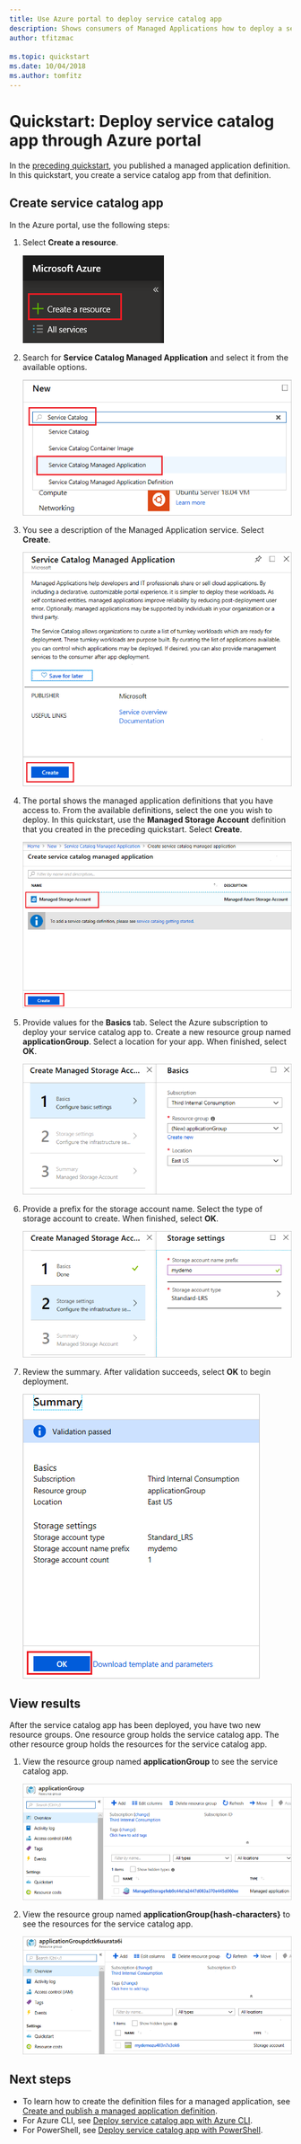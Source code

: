 ```yaml
---
title: Use Azure portal to deploy service catalog app
description: Shows consumers of Managed Applications how to deploy a service catalog app through the Azure portal. 
author: tfitzmac

ms.topic: quickstart
ms.date: 10/04/2018
ms.author: tomfitz
---
```

# Quickstart: Deploy service catalog app through Azure portal

In the [preceding quickstart](publish-service-catalog-app.md), you published a managed application definition. In this quickstart, you create a service catalog app from that definition.

## Create service catalog app

In the Azure portal, use the following steps:

1. Select **Create a resource**.

   ![Create a resource](./media/deploy-service-catalog-quickstart/create-new.png)

1. Search for **Service Catalog Managed Application** and select it from the available options.

   ![Search for service catalog application](./media/deploy-service-catalog-quickstart/select-service-catalog.png)

1. You see a description of the Managed Application service. Select **Create**.

   ![Select create](./media/deploy-service-catalog-quickstart/create-service-catalog.png)

1. The portal shows the managed application definitions that you have access to. From the available definitions, select the one you wish to deploy. In this quickstart, use the **Managed Storage Account** definition that you created in the preceding quickstart. Select **Create**.

   ![Select definition to deploy](./media/deploy-service-catalog-quickstart/select-definition.png)

1. Provide values for the **Basics** tab. Select the Azure subscription to deploy your service catalog app to. Create a new resource group named **applicationGroup**. Select a location for your app. When finished, select **OK**.

   ![Provide values for basic](./media/deploy-service-catalog-quickstart/provide-basics.png)

1. Provide a prefix for the storage account name. Select the type of storage account to create. When finished, select **OK**.

   ![Provide values for storage](./media/deploy-service-catalog-quickstart/provide-storage.png)

1. Review the summary. After validation succeeds, select **OK** to begin deployment.

   ![View summary](./media/deploy-service-catalog-quickstart/view-summary.png)

## View results

After the service catalog app has been deployed, you have two new resource groups. One resource group holds the service catalog app. The other resource group holds the resources for the service catalog app.

1. View the resource group named **applicationGroup** to see the service catalog app.

   ![View application](./media/deploy-service-catalog-quickstart/view-managed-application.png)

1. View the resource group named **applicationGroup{hash-characters}** to see the resources for the service catalog app.

   ![View resources](./media/deploy-service-catalog-quickstart/view-resources.png)

## Next steps

* To learn how to create the definition files for a managed application, see [Create and publish a managed application definition](publish-service-catalog-app.md).
* For Azure CLI, see [Deploy service catalog app with Azure CLI](./scripts/managed-application-cli-sample-create-application.md).
* For PowerShell, see [Deploy service catalog app with PowerShell](./scripts/managed-application-poweshell-sample-create-application.md).
